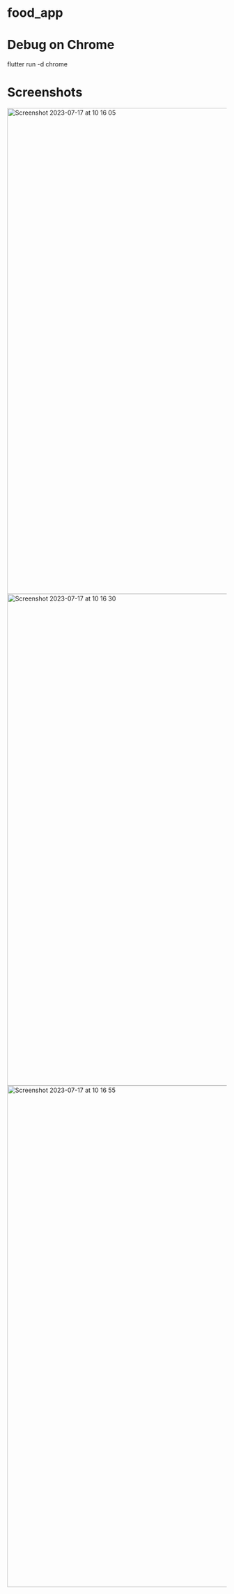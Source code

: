 # food_app
 
# Debug on Chrome
flutter run -d chrome

# Screenshots
<img width="1112" alt="Screenshot 2023-07-17 at 10 16 05" src="https://github.com/haily835/food_app/assets/53532432/8e36735d-f544-4eb6-bfa7-fc6152a0c828">
<img width="1125" alt="Screenshot 2023-07-17 at 10 16 30" src="https://github.com/haily835/food_app/assets/53532432/808de0dd-bfa1-47c0-bd58-9892c6ed4ff1">
<img width="1148" alt="Screenshot 2023-07-17 at 10 16 55" src="https://github.com/haily835/food_app/assets/53532432/99e16ad3-d7ed-4f7d-a479-7f319e77fb23">
